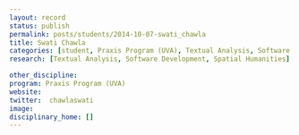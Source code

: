```yaml
---
layout: record
status: publish
permalink: posts/students/2014-10-07-swati_chawla
title: Swati Chawla
categories: [student, Praxis Program (UVA), Textual Analysis, Software Development, Spatial Humanities]
research: [Textual Analysis, Software Development, Spatial Humanities]

other_discipline: 
program: Praxis Program (UVA)
website: 
twitter:  chawlaswati
image: 
disciplinary_home: []
---
```


